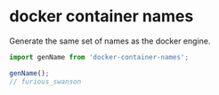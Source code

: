 # docker container names

Generate the same set of names as the docker engine.

```javascript
import genName from 'docker-container-names';

genName();
// furious_swanson
```

